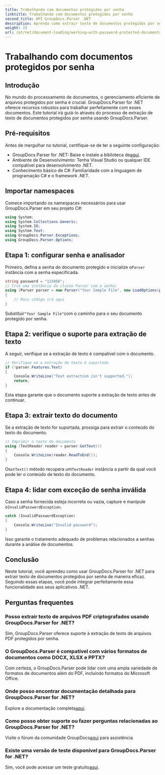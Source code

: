 ```yaml
---
title: Trabalhando com documentos protegidos por senha
linktitle: Trabalhando com documentos protegidos por senha
second_title: API GroupDocs.Parser .NET
description: Aprenda como extrair texto de documentos protegidos por senha usando GroupDocs.Parser for .NET. Aprimore seus recursos de processamento de documentos.
weight: 15
url: /pt/net/document-loading/working-with-password-protected-documents/
---
```


# Trabalhando com documentos protegidos por senha

## Introdução
No mundo do processamento de documentos, o gerenciamento eficiente de arquivos protegidos por senha é crucial. GroupDocs.Parser for .NET oferece recursos robustos para trabalhar perfeitamente com esses documentos. Este tutorial irá guiá-lo através do processo de extração de texto de documentos protegidos por senha usando GroupDocs.Parser.
## Pré-requisitos
Antes de mergulhar no tutorial, certifique-se de ter a seguinte configuração:
-  GroupDocs.Parser for .NET: Baixe e instale a biblioteca de[aqui](https://releases.groupdocs.com/parser/net/).
- Ambiente de Desenvolvimento: Tenha Visual Studio ou qualquer IDE compatível para desenvolvimento .NET.
- Conhecimento básico de C#: Familiaridade com a linguagem de programação C# e o framework .NET.

## Importar namespaces
Comece importando os namespaces necessários para usar GroupDocs.Parser em seu projeto C#:
```csharp
using System;
using System.Collections.Generic;
using System.IO;
using System.Text;
using GroupDocs.Parser.Exceptions;
using GroupDocs.Parser.Options;
```

## Etapa 1: configurar senha e analisador
 Primeiro, defina a senha do documento protegido e inicialize o`Parser` instância com a senha especificada.
```csharp
string password = "123456";
// Crie uma instância da classe Parser com a senha:
using (Parser parser = new Parser("Your Sample File", new LoadOptions(password)))
{
    // Mais código irá aqui
}
```
 Substituir`"Your Sample File"`com o caminho para o seu documento protegido por senha.
## Etapa 2: verifique o suporte para extração de texto
A seguir, verifique se a extração de texto é compatível com o documento.
```csharp
// Verifique se a extração de texto é suportada
if (!parser.Features.Text)
{
    Console.WriteLine("Text extraction isn't supported.");
    return;
}
```
Esta etapa garante que o documento suporte a extração de texto antes de continuar.
## Etapa 3: extrair texto do documento
Se a extração de texto for suportada, prossiga para extrair o conteúdo do texto do documento.
```csharp
// Imprimir o texto do documento
using (TextReader reader = parser.GetText())
{
    Console.WriteLine(reader.ReadToEnd());
}
```
 O`GetText()` método recupera um`TextReader` instância a partir da qual você pode ler o conteúdo de texto do documento.
## Etapa 4: lidar com exceção de senha inválida
 Caso a senha fornecida esteja incorreta ou vazia, capture e manipule o`InvalidPasswordException`.
```csharp
catch (InvalidPasswordException)
{
    Console.WriteLine("Invalid password");
}
```
Isso garante o tratamento adequado de problemas relacionados a senhas durante a análise de documentos.

## Conclusão
Neste tutorial, você aprendeu como usar GroupDocs.Parser for .NET para extrair texto de documentos protegidos por senha de maneira eficaz. Seguindo essas etapas, você pode integrar perfeitamente essa funcionalidade aos seus aplicativos .NET.

## Perguntas frequentes
### Posso extrair texto de arquivos PDF criptografados usando GroupDocs.Parser for .NET?
Sim, GroupDocs.Parser oferece suporte à extração de texto de arquivos PDF protegidos por senha.
### O GroupDocs.Parser é compatível com vários formatos de documentos como DOCX, XLSX e PPTX?
Com certeza, o GroupDocs.Parser pode lidar com uma ampla variedade de formatos de documentos além do PDF, incluindo formatos do Microsoft Office.
### Onde posso encontrar documentação detalhada para GroupDocs.Parser for .NET?
 Explore a documentação completa[aqui](https://tutorials.groupdocs.com/parser/net/).
### Como posso obter suporte ou fazer perguntas relacionadas ao GroupDocs.Parser for .NET?
 Visite o fórum da comunidade GroupDocs[aqui](https://forum.groupdocs.com/c/parser/17) para assistência.
### Existe uma versão de teste disponível para GroupDocs.Parser for .NET?
 Sim, você pode acessar um teste gratuito[aqui](https://releases.groupdocs.com/).